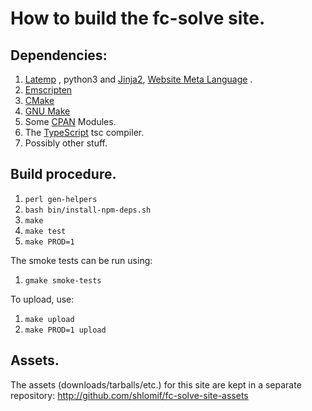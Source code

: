 # How to build the fc-solve site.

## Dependencies:

1. [Latemp](https://github.com/thewml/latemp) , python3
and [Jinja2](http://jinja.pocoo.org/),
[Website Meta Language](https://bitbucket.org/shlomif/website-meta-language) .
2. [Emscripten](https://emscripten.org/)
3. [CMake](https://cmake.org/)
4. [GNU Make](https://www.gnu.org/software/make/)
5. Some [CPAN](http://metacpan.org/) Modules.
6. The [TypeScript](http://www.typescriptlang.org/) tsc compiler.
7. Possibly other stuff.

## Build procedure.

1. `perl gen-helpers`
2. `bash bin/install-npm-deps.sh`
3. `make`
4. `make test`
5. `make PROD=1`

The smoke tests can be run using:

1. `gmake smoke-tests`

To upload, use:

1. `make upload`
2. `make PROD=1 upload`

## Assets.

The assets (downloads/tarballs/etc.) for this site are kept in a
separate repository: http://github.com/shlomif/fc-solve-site-assets
